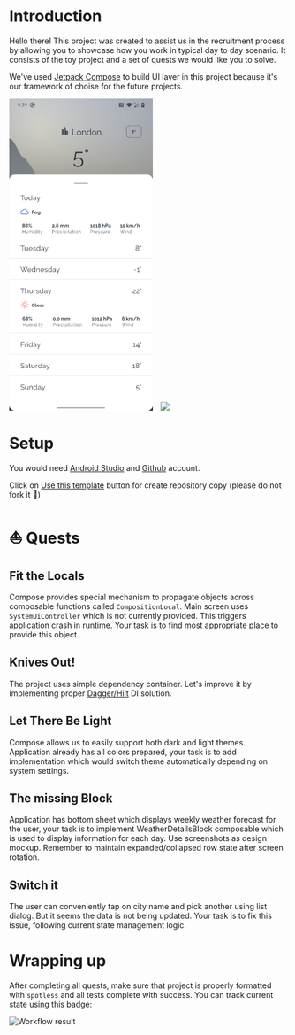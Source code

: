 # Introduction
Hello there! This project was created to assist us in the recruitment process by allowing you to showcase how you work in typical day to day scenario. It consists of the toy project and a set of quests we would like you to solve.

We've used [Jetpack Compose](https://developer.android.com/jetpack/compose) to build UI layer in this project because it's our framework of choise for the future projects.

<img src="/results/screenshot_3.jpg" width="260">&emsp;<img src="/results/screenshot_4.gif" width="260">

# Setup
You would need [Android Studio](https://developer.android.com/studio) and [Github](https://github.com/signup) account. 

Click on [Use this template](https://docs.github.com/en/repositories/creating-and-managing-repositories/creating-a-repository-from-a-template) button for create repository copy (please do not fork it :ghost:)

# :boat: Quests
## Fit the Locals
Compose provides special mechanism to propagate objects across composable functions called `CompositionLocal`. Main screen uses `SystemUiController` which is not currently provided. This triggers application crash in runtime. Your task is to find most appropriate place to provide this object.

## Knives Out!
The project uses simple dependency container. Let's improve it by implementing proper [Dagger/Hilt](https://github.com/google/dagger) DI solution.

## Let There Be Light
Compose allows us to easily support both dark and light themes. Application already has all colors prepared, your task is to add implementation which would switch theme automatically depending on system settings.

## The missing Block
Application has bottom sheet which displays weekly weather forecast for the user, your task is to implement WeatherDetailsBlock composable which is used to display information for each day. Use screenshots as design mockup. Remember to maintain expanded/collapsed row state after screen rotation.

## Switch it
The user can conveniently tap on city name and pick another using list dialog. But it seems the data is not being updated. Your task is to fix this issue, following current state management logic.

# Wrapping up
After completing all quests, make sure that project is properly formatted with `spotless` and all tests complete with success. You can track current state using this badge: 

![Workflow result](https://github.com/ets-recruiting/androiddev/workflows/Check/badge.svg)
